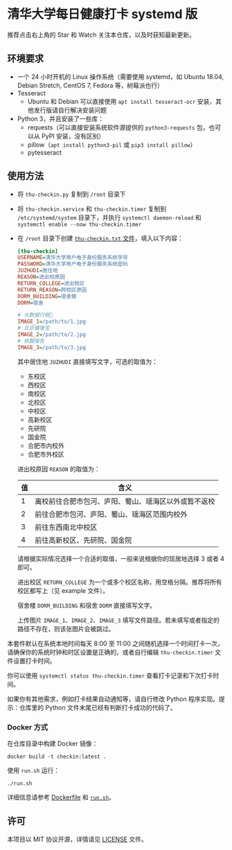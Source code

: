 # 清华大学每日健康打卡 systemd 版

推荐点击右上角的 Star 和 Watch 关注本仓库，以及时获知最新更新。

## 环境要求

- 一个 24 小时开机的 Linux 操作系统（需要使用 systemd，如 Ubuntu 18.04, Debian Stretch, CentOS 7, Fedora 等，树莓派也行）
- Tesseract
  - Ubuntu 和 Debian 可以直接使用 `apt install tesseract-ocr` 安装，其他发行版请自行解决安装问题
- Python 3，并且安装了一些库：
  - requests（可以直接安装系统软件源提供的 `python3-requests` 包，也可以从 PyPI 安装，没有区别）
  - pillow（`apt install python3-pil` 或 `pip3 install pillow`）
  - pytesseract

## 使用方法

- 将 `thu-checkin.py` 复制到 `/root` 目录下
- 将 `thu-checkin.service` 和 `thu-checkin.timer` 复制到 `/etc/systemd/system` 目录下，并执行 `systemctl daemon-reload` 和 `systemctl enable --now thu-checkin.timer`
- 在 `/root` 目录下创建 [`thu-checkin.txt` 文件](thu-checkin.example.txt)，填入以下内容：

    ```ini
    [thu-checkin]
    USERNAME=清华大学用户电子身份服务系统学号
    PASSWORD=清华大学用户电子身份服务系统密码
    JUZHUDI=居住地
    REASON=进出校原因
    RETURN_COLLEGE=进出校区
    RETURN_REASON=跨校区原因
    DORM_BUILDING=宿舍楼
    DORM=宿舍

    # 大数据行程🐎
    IMAGE_1=/path/to/1.jpg
    # 北京健康宝
    IMAGE_2=/path/to/2.jpg
    # 核酸报告
    IMAGE_3=/path/to/3.jpg
    ```

    其中居住地 `JUZHUDI` 直接填写文字，可选的取值为：

    - 东校区
    - 西校区
    - 南校区
    - 北校区
    - 中校区
    - 高新校区
    - 先研院
    - 国金院
    - 合肥市内校外
    - 合肥市外校区

    进出校原因 `REASON` 的取值为：

    | 值 | 含义                                                 |
    | -- | ---------------------------------------------------- |
    | 1  | 离校前往合肥市包河、庐阳、蜀山、瑶海区以外或暂不返校 |
    | 2  | 前往合肥市包河、庐阳、蜀山、瑶海区范围内校外         |
    | 3  | 前往东西南北中校区                                   |
    | 4  | 前往高新校区、先研院、国金院                         |

    请根据实际情况选择一个合适的取值，一般来说根据你的现居地选择 3 或者 4 即可。

    进出校区 `RETURN_COLLEGE` 为一个或多个校区名称，用空格分隔。推荐将所有校区都写上（见 example 文件）。

    宿舍楼 `DORM_BUILDING` 和宿舍 `DORM` 直接填写文字。

    上传图片 `IMAGE_1`、`IMAGE_2`、`IMAGE_3` 填写文件路径。若未填写或者指定的路径不存在，则该张图片会被跳过。

本套件默认在系统本地时间每天 8:00 至 11:00 之间随机选择一个时间打卡一次，请确保你的系统时钟和时区设置是正确的，或者自行编辑 `thu-checkin.timer` 文件设置打卡时间。

你可以使用 `systemctl status thu-checkin.timer` 查看打卡记录和下次打卡时间。

如果你有其他需求，例如打卡结果自动通知等，请自行修改 Python 程序实现。提示：仓库里的 Python 文件末尾已经有判断打卡成功的代码了。

### Docker 方式

在仓库目录中构建 Docker 镜像：

```shell
docker build -t checkin:latest .
```

使用 `run.sh` 运行：

```shell
./run.sh
```

详细信息请参考 [Dockerfile](Dockerfile) 和 [`run.sh`](run.sh)。

## 许可

本项目以 MIT 协议开源，详情请见 [LICENSE](LICENSE) 文件。
